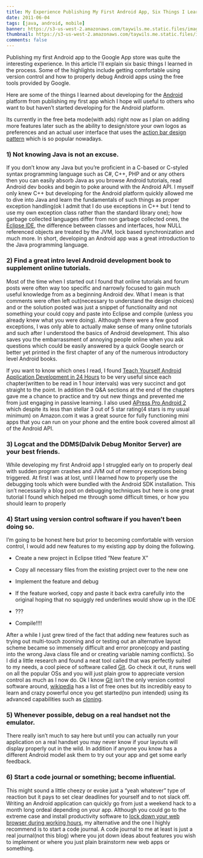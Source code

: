 ```yaml
---
title: My Experience Publishing My First Android App, Six Things I Learned
date: 2011-06-04
tags: [java, android, mobile]
banner: https://s3-us-west-2.amazonaws.com/taywils.me.static.files/images/post_banners_thumbnails/androidwatermark.JPG
thumbnail: https://s3-us-west-2.amazonaws.com/taywils.me.static.files/images/post_banners_thumbnails/androidwatermark.JPG
comments: false
---
```

Publishing my first Android app to the Google App store was quite the interesting experience. In this article I'll explain six basic things I learned in the process. Some of the highlights include getting comfortable using version control and how to properly debug Android apps using the free tools provided by Google.

<!-- more -->
Here are some of the things I learned about developing for the [Android][link_android_dev_home] platform from publishing my first app which I hope will useful to others who want to but haven’t started developing for the Android platform.

Its currently in the free beta mode(with ads) right now as I plan on adding more features later such as the ability to design/store your own logos as preferences and an actual user interface that uses the [action bar design pattern][link_android_dev_actionbar] which is so popular nowadays.

### 1) Not knowing Java is not an excuse. 

If you don’t know any Java but you’re proficient in a C-based or C-styled syntax programming language such as C#, C++, PHP  and or any others then you can easily absorb Java as you browse Android tutorials, read Android dev books and begin to poke around with the Android API. I myself only knew C++ but developing for the Android platform quickly allowed me to dive into Java and learn the fundamentals of such things as proper exception handling(ok I admit that I do use exceptions in C++ but I tend to use my own exception class rather than the standard library one); how garbage collected languages differ from non garbage collected ones, the [Eclipse IDE][link_eclipse_ide], the difference between classes and interfaces, how NULL referenced objects are treated by the JVM, lock based synchronization and much more. In short, developing an Android app was a great introduction to the Java programming language.

### 2) Find a great intro level Android development book to supplement online tutorials.

Most of the time when I started out I found that online tutorials and forum posts were often way too specific and narrowly focused to gain much useful knowledge from as a beginning Android dev. What I mean is that comments were often left out(necessary to understand the design choices) and or the solution posted was just a snippet of functionality and not something your could copy and paste into Eclipse and compile (unless you already knew what you were doing). Although there were a few good exceptions, I was only able to actually make sense of many online tutorials and such after I understood the basics of Android development. This also saves you the embarrassment of annoying people online when you ask questions which could be easily answered by a quick Google search or better yet printed in the first chapter of any of the numerous introductory level Android books.

If you want to know which ones I read, I found [Teach Yourself Android Application Development in 24 Hours][link_teach_yourself_android_in_24] to be very useful since each chapter(written to be read in 1 hour intervals) was very succinct and got straight to the point. In addition the Q&A sections at the end of the chapters gave me a chance to practice and try out new things and prevented me from just engaging in passive learning. I also used [APress Pro Android 2][link_apress_android_pro_2] which despite its less than stellar 3 out of 5 star rating(4 stars is my usual minimum) on Amazon.com it was a great source for fully functioning mini apps that you can run on your phone and the entire book covered almost all of the Android API.

### 3) Logcat and the DDMS(Dalvik Debug Monitor Server) are your best friends. 

While developing my first Android app I struggled early on to properly deal with sudden program crashes and JVM out of memory exceptions being triggered. At first I was at lost, until I learned how to properly use the debugging tools which were bundled with the Android SDK installation. This isn’t necessarily a blog post on debugging techniques but here is one great tutorial I found which helped me through some difficult times, or how you should learn to properly 

### 4) Start using version control software if you haven’t been doing so.

I’m going to be honest here but prior to becoming comfortable with version control, I would add new features to my existing app by doing the following.

- Create a new project in Eclipse titled “New feature X”

- Copy all necessary files from the existing project over to the new one

- Implement the feature and debug

- If the feature worked, copy and paste it back extra carefully into the original hoping that no squiggly red underlines would show up in the IDE

- ???

- Compile!!!!

After a while I just grew tired of the fact that adding new features such as trying out multi-touch zooming and or testing out an alternative layout scheme became so immensely difficult and error prone(copy and pasting into the wrong Java class file and or creating variable naming conflicts). So I did a little research and found a neat tool called that was perfectly suited to my needs, a cool piece of software called [Git][link_git_scm]. Go check it out, it runs well on all the popular OSs and you will just plain grow to appreciate version control as much as I now do. Ok I know [Git][link_git_scm] isn’t the only version control software around, [wikipedia][link_wikipedia_scm] has a list of free ones but its incredibly easy to learn and crazy powerful once you get started(no pun intended) using its advanced capabilities such as [cloning][link_git_cloning].

### 5) Whenever possible, debug on a real handset not the emulator.

There really isn’t much to say here but until you can actually run your application on a real handset you may never know if your layouts will display properly out in the wild. In addition if anyone you know has a different Android model ask them to try out your app and get some early feedback.

### 6) Start a code journal or something; become influential.

This might sound a little cheezy or evoke just a “yeah whatever” type of reaction but it pays to set clear deadlines for yourself and to not slack off. Writing an Android application can quickly go from just a weekend hack to a month long ordeal depending on your app. Although you could go to the extreme case and install productivity software to [lock down your web browser during working hours][link_freedom_app], my alternative and the one I highly recommend is to start a code journal. A code journal to me at least is just a real journal(not this blog) where you jot down ideas about features you wish to implement or where you just plain brainstorm new web apps or something.

[link_android_dev_home]: http://developer.android.com/index.html
[link_android_dev_actionbar]: http://developer.android.com/guide/topics/ui/actionbar.html
[link_eclipse_ide]: http://www.eclipse.org
[link_apress_android_pro_2]: http://www.amazon.com/Pro-Android-Sayed-Y-Hashimi/dp/1430226595/ref=sr_1_1?s=books&amp;ie=UTF8&amp;qid=1307061714&amp;sr=1-1
[link_teach_yourself_android_in_24]: http://www.amazon.com/Teach-Yourself-Android-Application-Development/dp/0321673352
[link_git_scm]: http://git-scm.com/
[link_wikipedia_scm]: http://en.wikipedia.org/wiki/List_of_revision_control_software#Free
[link_git_cloning]: http://www.kernel.org/pub/software/scm/git/docs/git-clone.html
[link_freedom_app]: https://freedom.to/
